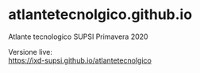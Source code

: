 # atlantetecnolgico.github.io
Atlante tecnologico
SUPSI
Primavera 2020  

Versione live:  
https://ixd-supsi.github.io/atlantetecnolgico
